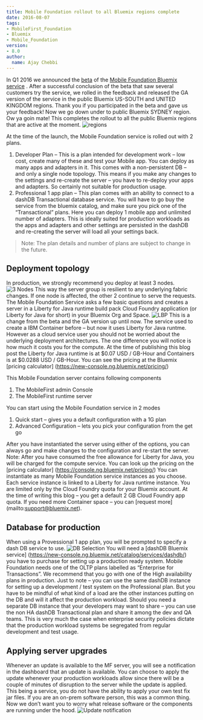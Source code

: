 ```yaml
---
title: Mobile Foundation rollout to all Bluemix regions complete
date: 2016-08-07
tags:
- MobileFirst_Foundation
- Bluemix
- Mobile_Foundation
version:
- 8.0
author:
  name: Ajay Chebbi
---
```


In Q1 2016 we announced the [beta](https://mobilefirstplatform.ibmcloud.com/blog/2016/03/31/mobile-foundation-bluemix-beta/) of the [Mobile Foundation Bluemix service](https://mobilefirstplatform.ibmcloud.com/blog/2016/03/31/mobile-foundation-bluemix-beta/) . After a successful conclusion of the beta that saw several customers try the service, we rolled in the feedback and released the GA version of the service in the public Bluemix US-SOUTH and UNITED KINGDOM regions. Thank you if you participated in the beta and gave us your feedback! Now we go down under to public Bluemix SYDNEY region. Ow ya goin mate! This completes the rollout to all the public Bluemix regions that are active at the moment.
![regions]({{site.baseurl}}/assets/blog/2016-08-08-mobilefoundation-rollout-complete/regions.png)

At the time of the launch, the Mobile Foundation service is rolled out with 2 plans. 

1.	Developer Plan – This is a plan intended for development work – low cost, create many of these and test your Mobile app. You can deploy as many apps and adapters in it. This comes with a non-persistent DB – and only a single node topology. This means if you make any changes to the settings and re-create the server – you have to re-deploy your apps and adapters. So certainly not suitable for production usage. 
2.	Professional 1 app plan – This plan comes with an ability to connect to a dashDB Transactional database service. You will have to go buy the service from the bluemix catalog, and make sure you pick one of the “Transactional” plans. Here you can deploy 1 mobile app and unlimited number of adapters. This is ideally suited for production workloads as the apps and adapters and other settings are persisted in the dashDB and re-creating the server will load all your settings back. 

> Note: The plan details and number of plans are subject to change in the future.

## Deployment topology
In production, we strongly recommend you deploy at least 3 nodes. 
![3 Nodes]({{site.baseurl}}/assets/blog/2016-08-08-mobilefoundation-rollout-complete/3nodes.png)
This way the server group is resilient to any underlying fabric changes. If one node is affected, the other 2 continue to serve the requests.
The Mobile Foundation Service asks a few basic questions and creates a server in a Liberty for Java runtime build pack Cloud Foundry application (or Liberty for Java for short) in your Bluemix Org and Space. 
![LBP]({{site.baseurl}}/assets/blog/2016-08-08-mobilefoundation-rollout-complete/lbp.png)
This is a change from the beta and the GA version up until now. The service used to create a IBM Container before – but now it uses Liberty for Java runtme. However as a cloud service user you should not be worried about the underlying deployment architectures. The one difference you will notice is how much it costs you for the compute. At the time of publishing this blog post the Liberty for Java runtime is at $0.07 USD / GB-Hour and Containers is at $0.0288 USD / GB-Hour. You can see the pricing at the Bluemix [pricing calculator] (https://new-console.ng.bluemix.net/pricing/) 

This Mobile Foundation server contains following components

1.	The MobileFirst admin Console
2.	The MobileFirst runtime server

You can start using the Mobile Foundation service in 2 modes

1.	Quick start – gives you a default configuration with a 1G plan
2.	Advanced Configuration – lets you pick your configuration from the get go

After you have instantiated the server using either of the options, you can always go and make changes to the configuration and re-start the server.
Note: After you have consumed the free allowance for Liberty for Java, you will be charged for the compute service. You can look up the pricing on the [pricing calculator] (https://console.ng.bluemix.net/pricing/)
You can instantiate as many Mobile Foundation service instances as you choose. Each service instance is linked to a Liberty for Java runtime instance. You are limited only by the Cloud Foundry quota for your Bluemix account. At the time of writing this blog – you get a default 2 GB Cloud Foundry app quota. If you need more Container space – you can [request more] (mailto:support@bluemix.net).

## Database for production
When using a Provessional 1 app plan, you will be prompted to specify a dash DB service to use. 
![DB Selection]({{site.baseurl}}/assets/blog/2016-08-08-mobilefoundation-rollout-complete/dbselection.png)
You will need a [dashDB Bluemix service] (https://new-console.ng.bluemix.net/catalog/services/dashdb/) you have to purchase for setting up a production ready system. Mobile Foundation needs one of the OLTP plans labelled as “Enterprise for Transactions”. We recommend that you go with one of the High availability plans in production. 
Just to note – you can use the same dashDB instance for setting up a development / test system on the Professional plan. But you have to be mindful of what kind of a load are the other instances putting on the DB and will it affect the production workload. Should you need a separate DB instance that your developers may want to share – you can use the non HA dashDB Transactional plan and share it among the dev and QA teams. This is very much the case when enterprise security policies dictate that the production workload systems be segregated from regular development and test usage. 

## Applying server upgrades
Whenever an update is available to the MF server, you will see a notification in the dashboard that an update is available.  You can choose to apply the update whenever your production workloads allow since there will be a couple of minutes of disruption to the server while the update is applied. This being a service, you do not have the ability to apply your own test fix jar files. If you are an on-prem software person, this was a common thing. Now we don’t want you to worry what release software or the components are running under the hood. 
![Update notification]({{site.baseurl}}/assets/blog/2016-08-08-mobilefoundation-rollout-complete/update.png)
